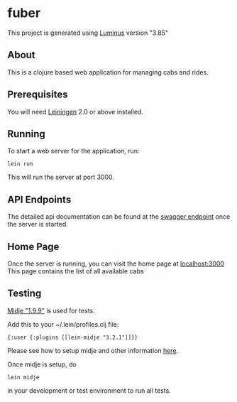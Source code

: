 # fuber

This project is generated using [Luminus](https://luminusweb.com/) version "3.85"

## About

This is a clojure based web application for managing cabs and rides.

## Prerequisites

You will need [Leiningen][1] 2.0 or above installed.

[1]: https://github.com/technomancy/leiningen

## Running

To start a web server for the application, run:

    lein run 

This will run the server at port 3000.

## API Endpoints

The detailed api documentation can be found at the [swagger endpoint](http://localhost:3000/swagger-ui) once the server is started.

## Home Page

Once the server is running, you can visit the home page at <localhost:3000>
This page contains the list of all available cabs

## Testing

[Midje "1.9.9"](https://github.com/marick/Midje) is used for tests.

Add this to your ~/.lein/profiles.clj file:

```
{:user {:plugins [[lein-midje "3.2.1"]]}}
```

Please see how to setup midje and other information [here](https://github.com/marick/Midje/wiki/A-tutorial-introduction).

Once midje is setup, do
```
lein midje
```
in your development or test environment to run all tests.
